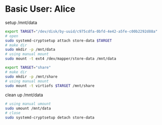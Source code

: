 # Basic User: Alice

setup /mnt/data

```bash { "name": "mount-data" }
export TARGET="/dev/disk/by-uuid/c975cdfa-0bfd-4e42-a5fe-c00b2292d88a"
# open
sudo systemd-cryptsetup attach store-data $TARGET
# make dir
sudo mkdir -p /mnt/data
# using manual mount
sudo mount -t ext4 /dev/mapper/store-data /mnt/data
```

```bash { "name": "mount-share" }
export TARGET="share"
# make dir
sudo mkdir -p /mnt/share
# using manual mount
sudo mount -t virtiofs $TARGET /mnt/share
```

clean up /mnt/data

```bash { "name": "umount-data" }
# using manual umount
sudo umount /mnt/data
# close
sudo systemd-cryptsetup detach store-data
```
